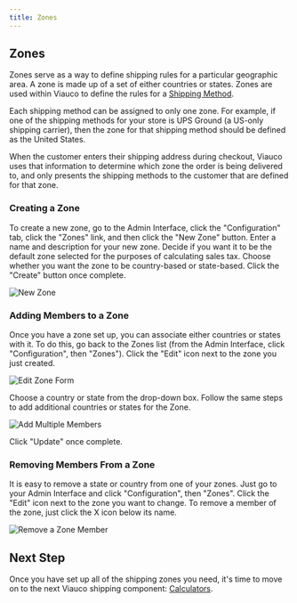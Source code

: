```yaml
---
title: Zones
---
```


## Zones

Zones serve as a way to define shipping rules for a particular geographic area. A zone is made up of a set of either countries or states. Zones are used within Viauco to define the rules for a [Shipping Method](/user/shipments/shipping_methods.html).

Each shipping method can be assigned to only one zone. For example, if one of the shipping methods for your store is UPS Ground (a US-only shipping carrier), then the zone for that shipping method should be defined as the United States.

When the customer enters their shipping address during checkout, Viauco uses that information to determine which zone the order is being delivered to, and only presents the shipping methods to the customer that are defined for that zone.

### Creating a Zone

To create a new zone, go to the Admin Interface, click the "Configuration" tab, click the "Zones" link, and then click the "New Zone" button. Enter a name and description for your new zone. Decide if you want it to be the default zone selected for the purposes of calculating sales tax. Choose whether you want the zone to be country-based or state-based. Click the "Create" button once complete.

![New Zone](../../../images/user/shipments/new_zone.jpg)

### Adding Members to a Zone

Once you have a zone set up, you can associate either countries or states with it. To do this, go back to the Zones list (from the Admin Interface, click "Configuration", then "Zones"). Click the "Edit" icon next to the zone you just created.

![Edit Zone Form](../../../images/user/shipments/edit_zone.jpg)

Choose a country or state from the drop-down box. Follow the same steps to add additional countries or states for the Zone.

![Add Multiple Members](../../../images/user/shipments/add_multi_to_zone.jpg)

Click "Update" once complete.

### Removing Members From a Zone

It is easy to remove a state or country from one of your zones. Just go to your Admin Interface and click "Configuration", then "Zones". Click the "Edit" icon next to the zone you want to change. To remove a member of the zone, just click the X icon below its name.

![Remove a Zone Member](../../../images/user/shipments/remove_zone_member.jpg)

## Next Step

Once you have set up all of the shipping zones you need, it's time to move on to the next Viauco shipping component: [Calculators](/user/shipments/calculators.html).
